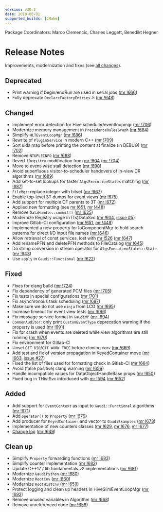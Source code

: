 ```yaml
---
version: v30r3
date: 2018-08-01
supported_builds: [CMake]
---
```

Package Coordinators: Marco Clemencic, Charles Leggett, Benedikt Hegner

# Release Notes
Improvements, modernization and fixes (see [all changes][]).

## Deprecated
- Print warning if begin/endRun are used in serial jobs ([mr !666][])
- Fully deprecate `DeclareFactoryEntries.h` ([mr !648][])

## Changed
- Implement error detection for Hive scheduler/eventloopmgr ([mr !706][])
- Modernize memory management in `PrecedenceRulesGraph` ([mr !684][])
- Simplify `HLTEventLoopMgr` ([mr !686][])
- Rewrite of `PluginService` in modern C++ ([mr !709][])
- Sort uids map before printing the content at finalize (in DEBUG) ([mr !702][])
- Remove `NTUPLEINFO` ([mr !688][])
- Revert `IRegsitry` modification from [mr !604][] ([mr !704][])
- Move to event-wise stall detection ([mr !690][])
- Avoid superfluous visitor-to-scheduler handovers of in-view DR algorithms ([mr !689][])
- Add set-to-set lookups for faster `AlgsExecutionStates` matching ([mr !687][])
- `FileMgr`: replace integer with bitset ([mr !667][])
- Enable top-level 3T dumps for event views ([mr !675][])
- Add support for multiple CF parents to 3T ([mr !672][])
- Applied new formatting (see [mr !651][], [mr !448][])
- Remove `DataHandle::commit()` ([mr !625][])
- Modernize Registry usage in (Ts)DataSvc ([mr !604][], [issue #5][])
- Improve Gitlab-CI configuration ([mr !651][], [mr !448][])
- Implemented a new property for IoComponentMgr to hold search patterns for
  direct I/O input file names ([mr !646][])
- Allow retrieval of const services, lost with [mr !526][] ([mr !647][])
- Add renamePFN and deletePFN methods to FileCatalog ([mr !645][])
- Do string conversion in stream operator for `AlgsExecutionStates::State`
  ([mr !643][])
- Use `apply` in `Gaudi::Functional` ([mr !622][])

## Fixed
- Fixes for clang build ([mr !724][])
- Fix dependency of generated PCM files ([mr !705][])
- Fix tests in special configurations ([mr !701][])
- Fix asynchronous task scheduling ([mr !697][])
- Make sure we do not use `ninja` from LCG ([mr !695][])
- Increase timeout for event view tests ([mr !696][])
- Fix message service format in `GaudiMP` ([mr !694][])
- `CommonAuditor`: only print `CustomEventType` deprecation warning if the property is used ([mr !691][])
- Fix for crash when events are deleted while view algorithms are still running ([mr !670][])
- Fix environment for Gitlab-CI
- Unset `GIT_DIR`/`GIT_WORK_TREE` before cloning `xenv` ([mr !669][])
- Add test and fix of version propagation in KeyedContainer move ([mr !663][], [issue #27][])
- Fixed the list of files used for formatting check in Gitlab-CI ([mr !664][])
- Avoid (false positive) clang warning ([mr !656][])
- Handle incompatible values for DataObjectHandleBase props ([mr !650][])
- Fixed bug in THistSvc introduced with [mr !594][] ([mr !652][])

## Added
- Add support for `EventContext` as input to `Gaudi::Functional` algorithms ([mr !671][])
- Add `operator()` to `Property` ([mr !679][])
- Add producer for `KeyedContainer` and vector to `GaudiExamples` ([mr !673][])
- Implementation of new counters classes ([mr !629][], [mr !676][], [mr !677][])
- [Change log](CHANGELOG.md) ([mr !649][])

## Clean up
- Simplify `Property` forwarding functions ([mr !683][])
- Simplify counter implementation ([mr !682][])
- Update C++17 / lib fundamentals v2 implementations ([mr !681][])
- Modernize `GaudiPython` ([mr !680][])
- Modernize `RootCnv` ([mr !660][])
- Modernize `RootHistCnv` ([mr !659][])
- Protect logging and clean up headers in HiveSlimEventLoopMgr ([mr !692][])
- Remove unused variables in Algorithm ([mr !668][])
- Remove unreferenced code ([mr !658][])


[mr !724]: https://gitlab.cern.ch/gaudi/Gaudi/merge_requests/724
[mr !709]: https://gitlab.cern.ch/gaudi/Gaudi/merge_requests/709
[mr !706]: https://gitlab.cern.ch/gaudi/Gaudi/merge_requests/706
[mr !705]: https://gitlab.cern.ch/gaudi/Gaudi/merge_requests/705
[mr !704]: https://gitlab.cern.ch/gaudi/Gaudi/merge_requests/704
[mr !702]: https://gitlab.cern.ch/gaudi/Gaudi/merge_requests/702
[mr !701]: https://gitlab.cern.ch/gaudi/Gaudi/merge_requests/701
[mr !697]: https://gitlab.cern.ch/gaudi/Gaudi/merge_requests/697
[mr !696]: https://gitlab.cern.ch/gaudi/Gaudi/merge_requests/696
[mr !695]: https://gitlab.cern.ch/gaudi/Gaudi/merge_requests/695
[mr !694]: https://gitlab.cern.ch/gaudi/Gaudi/merge_requests/694
[mr !692]: https://gitlab.cern.ch/gaudi/Gaudi/merge_requests/692
[mr !691]: https://gitlab.cern.ch/gaudi/Gaudi/merge_requests/691
[mr !690]: https://gitlab.cern.ch/gaudi/Gaudi/merge_requests/690
[mr !689]: https://gitlab.cern.ch/gaudi/Gaudi/merge_requests/689
[mr !688]: https://gitlab.cern.ch/gaudi/Gaudi/merge_requests/688
[mr !687]: https://gitlab.cern.ch/gaudi/Gaudi/merge_requests/687
[mr !686]: https://gitlab.cern.ch/gaudi/Gaudi/merge_requests/686
[mr !684]: https://gitlab.cern.ch/gaudi/Gaudi/merge_requests/684
[mr !683]: https://gitlab.cern.ch/gaudi/Gaudi/merge_requests/683
[mr !682]: https://gitlab.cern.ch/gaudi/Gaudi/merge_requests/682
[mr !681]: https://gitlab.cern.ch/gaudi/Gaudi/merge_requests/681
[mr !680]: https://gitlab.cern.ch/gaudi/Gaudi/merge_requests/680
[mr !679]: https://gitlab.cern.ch/gaudi/Gaudi/merge_requests/679
[mr !677]: https://gitlab.cern.ch/gaudi/Gaudi/merge_requests/677
[mr !676]: https://gitlab.cern.ch/gaudi/Gaudi/merge_requests/676
[mr !675]: https://gitlab.cern.ch/gaudi/Gaudi/merge_requests/675
[mr !673]: https://gitlab.cern.ch/gaudi/Gaudi/merge_requests/673
[mr !672]: https://gitlab.cern.ch/gaudi/Gaudi/merge_requests/672
[mr !671]: https://gitlab.cern.ch/gaudi/Gaudi/merge_requests/671
[mr !670]: https://gitlab.cern.ch/gaudi/Gaudi/merge_requests/670
[mr !669]: https://gitlab.cern.ch/gaudi/Gaudi/merge_requests/669
[mr !668]: https://gitlab.cern.ch/gaudi/Gaudi/merge_requests/668
[mr !667]: https://gitlab.cern.ch/gaudi/Gaudi/merge_requests/667
[mr !666]: https://gitlab.cern.ch/gaudi/Gaudi/merge_requests/666
[mr !664]: https://gitlab.cern.ch/gaudi/Gaudi/merge_requests/664
[mr !663]: https://gitlab.cern.ch/gaudi/Gaudi/merge_requests/663
[mr !660]: https://gitlab.cern.ch/gaudi/Gaudi/merge_requests/660
[mr !659]: https://gitlab.cern.ch/gaudi/Gaudi/merge_requests/659
[mr !658]: https://gitlab.cern.ch/gaudi/Gaudi/merge_requests/658
[mr !656]: https://gitlab.cern.ch/gaudi/Gaudi/merge_requests/656
[mr !652]: https://gitlab.cern.ch/gaudi/Gaudi/merge_requests/652
[mr !651]: https://gitlab.cern.ch/gaudi/Gaudi/merge_requests/651
[mr !650]: https://gitlab.cern.ch/gaudi/Gaudi/merge_requests/650
[mr !649]: https://gitlab.cern.ch/gaudi/Gaudi/merge_requests/649
[mr !648]: https://gitlab.cern.ch/gaudi/Gaudi/merge_requests/648
[mr !647]: https://gitlab.cern.ch/gaudi/Gaudi/merge_requests/647
[mr !646]: https://gitlab.cern.ch/gaudi/Gaudi/merge_requests/646
[mr !645]: https://gitlab.cern.ch/gaudi/Gaudi/merge_requests/645
[mr !643]: https://gitlab.cern.ch/gaudi/Gaudi/merge_requests/643
[mr !629]: https://gitlab.cern.ch/gaudi/Gaudi/merge_requests/629
[mr !625]: https://gitlab.cern.ch/gaudi/Gaudi/merge_requests/625
[mr !622]: https://gitlab.cern.ch/gaudi/Gaudi/merge_requests/622
[mr !604]: https://gitlab.cern.ch/gaudi/Gaudi/merge_requests/604
[mr !594]: https://gitlab.cern.ch/gaudi/Gaudi/merge_requests/594
[mr !526]: https://gitlab.cern.ch/gaudi/Gaudi/merge_requests/526
[mr !448]: https://gitlab.cern.ch/gaudi/Gaudi/merge_requests/448

[issue #27]: https://gitlab.cern.ch/gaudi/Gaudi/issues/27
[issue #5]: https://gitlab.cern.ch/gaudi/Gaudi/issues/5

[all changes]: https://gitlab.cern.ch/gaudi/Gaudi/compare/v30r2...v30r3
